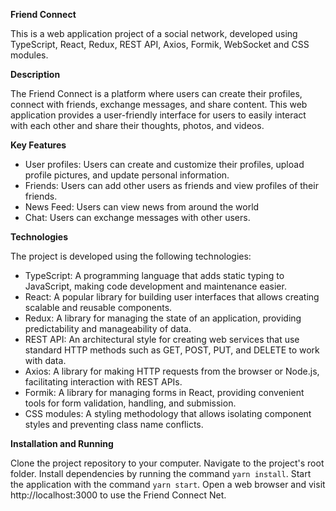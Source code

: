 **Friend Connect**

This is a web application project of a social network, developed using TypeScript, React, Redux, REST API, Axios, Formik, WebSocket and CSS modules.


**Description**

The Friend Connect is a platform where users can create their profiles, connect with friends, exchange messages, and share content. This web application provides a user-friendly interface for users to easily interact with each other and share their thoughts, photos, and videos.


**Key Features**
* User profiles: Users can create and customize their profiles, upload profile pictures, and update personal information.
* Friends: Users can add other users as friends and view profiles of their friends.
* News Feed: Users can view news from around the world
* Chat: Users can exchange messages with other users.


**Technologies**

The project is developed using the following technologies:
* TypeScript: A programming language that adds static typing to JavaScript, making code development and maintenance easier.
* React: A popular library for building user interfaces that allows creating scalable and reusable components.
* Redux: A library for managing the state of an application, providing predictability and manageability of data.
* REST API: An architectural style for creating web services that use standard HTTP methods such as GET, POST, PUT, and DELETE to work with data.
* Axios: A library for making HTTP requests from the browser or Node.js, facilitating interaction with REST APIs.
* Formik: A library for managing forms in React, providing convenient tools for form validation, handling, and submission.
* CSS modules: A styling methodology that allows isolating component styles and preventing class name conflicts.


**Installation and Running**

Clone the project repository to your computer.
Navigate to the project's root folder.
Install dependencies by running the command `yarn install`.
Start the application with the command `yarn start`.
Open a web browser and visit http://localhost:3000 to use the Friend Connect Net.
